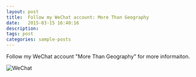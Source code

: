 ```yaml
---
layout: post
title:  Follow my WeChat account: More Than Geography
date:   2015-03-15 16:40:16
description: 
tags: post
categories: sample-posts
---
```


Follow my WeChat account "More Than Geography" for more informaiton.

![WeChat](assets/img/WeChat_MTG.jpg)
